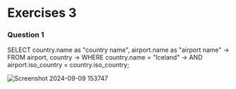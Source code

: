 # Exercises 3
### Question 1
SELECT country.name as "country name", airport.name as "airport name"
    -> FROM airport, country
    -> WHERE country.name = "Iceland"
    -> AND airport.iso_country = country.iso_country;

![Screenshot 2024-09-09 153747](https://github.com/user-attachments/assets/a9f4adc4-d34f-41ac-8f71-4ba37340e1ad)
